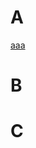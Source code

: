 # A
[aaa](http://175.178.179.220:8888/notebooks/docs/Postgraduate/Math/Untitled.ipynb?kernel_name=python3)
# B
# C
